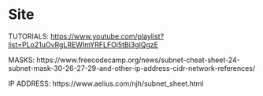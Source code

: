 # Site
TUTORIALS: https://www.youtube.com/playlist?list=PLo21uOvRgLREWImYRFLFOj5tBi3glQgzE
<p>MASKS: https://www.freecodecamp.org/news/subnet-cheat-sheet-24-subnet-mask-30-26-27-29-and-other-ip-address-cidr-network-references/</p>
<p>IP ADDRESS: https://www.aelius.com/njh/subnet_sheet.html</p>
